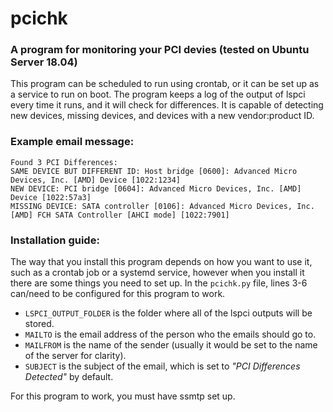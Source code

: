 # pcichk

### A program for monitoring your PCI devies (tested on Ubuntu Server 18.04)

This program can be scheduled to run using crontab, or it can be set up as a service to run on boot. The program keeps a log of the output of lspci every time it runs, and it will check for differences. It is capable of detecting new devices, missing devices, and devices with a new vendor:product ID.

### Example email message:
```
Found 3 PCI Differences:
SAME DEVICE BUT DIFFERENT ID: Host bridge [0600]: Advanced Micro Devices, Inc. [AMD] Device [1022:1234]
NEW DEVICE: PCI bridge [0604]: Advanced Micro Devices, Inc. [AMD] Device [1022:57a3]
MISSING DEVICE: SATA controller [0106]: Advanced Micro Devices, Inc. [AMD] FCH SATA Controller [AHCI mode] [1022:7901]
```

### Installation guide:

The way that you install this program depends on how you want to use it, such as a crontab job or a systemd service, however when you install it there are some things you need to set up. In the `pcichk.py` file, lines 3-6 can/need to be configured for this program to work.

 - `LSPCI_OUTPUT_FOLDER` is the folder where all of the lspci outputs will be stored.
 - `MAILTO` is the email address of the person who the emails should go to.
 - `MAILFROM` is the name of the sender (usually it would be set to the name of the server for clarity).
 - `SUBJECT` is the subject of the email, which is set to *"PCI Differences Detected"* by default.

For this program to work, you must have ssmtp set up.